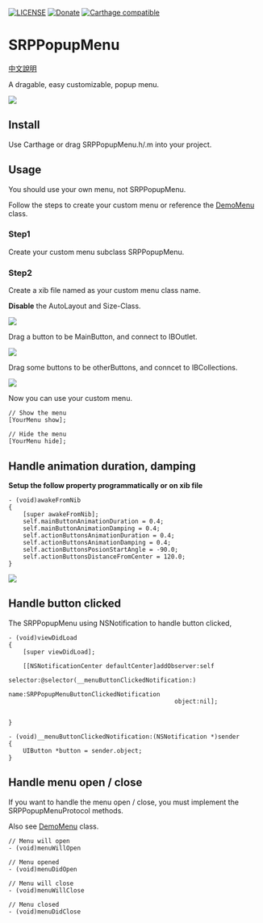 [![LICENSE](https://img.shields.io/badge/License-MIT-green.svg?style=flat-square)](LICENSE)
[![Donate](https://img.shields.io/badge/PayPal-Donate-yellow.svg?style=flat-square)](https://www.paypal.com/cgi-bin/webscr?cmd=_s-xclick&hosted_button_id=LC58N7VZUST5N)
[![Carthage compatible](https://img.shields.io/badge/Carthage-compatible-4BC51D.svg?style=flat)](https://github.com/Carthage/Carthage)


# SRPPopupMenu

[中文說明](README/README_TW.md)

A dragable, easy customizable, popup menu.

![](README/ScreenShot.gif)


## Install
Use Carthage or drag SRPPopupMenu.h/.m into your project.


## Usage
You should use your own menu, not SRPPopupMenu.

Follow the steps to create your custom menu or reference the [DemoMenu][3] class.



### Step1
Create your custom menu subclass SRPPopupMenu.


### Step2
Create a xib file named as your custom menu class name.

**Disable** the AutoLayout and Size-Class.

![](README/1.png)


Drag a button to be MainButton, and connect to IBOutlet.

![](README/2.png)


Drag some buttons to be otherButtons, and conncet to IBCollections.

![](README/3.png)


Now you can use your custom menu.

```objc
// Show the menu
[YourMenu show];

// Hide the menu
[YourMenu hide];
```

## Handle animation duration, damping

**Setup the follow property programmatically or on xib file**

```objc
- (void)awakeFromNib
{
    [super awakeFromNib];
    self.mainButtonAnimationDuration = 0.4;
    self.mainButtonAnimationDamping = 0.4;
    self.actionButtonsAnimationDuration = 0.4;
    self.actionButtonsAnimationDamping = 0.4;
    self.actionButtonsPosionStartAngle = -90.0;
    self.actionButtonsDistanceFromCenter = 120.0;
}
```

![](README/4.png)

## Handle button clicked
The SRPPopupMenu using NSNotification to handle button clicked,

```objc
- (void)viewDidLoad
{
    [super viewDidLoad];

    [[NSNotificationCenter defaultCenter]addObserver:self
                                            selector:@selector(__menuButtonClickedNotification:)
                                                name:SRPPopupMenuButtonClickedNotification
                                              object:nil];
    
    
}

- (void)__menuButtonClickedNotification:(NSNotification *)sender
{
    UIButton *button = sender.object;
}
```


## Handle menu open / close
If you want to handle the menu open / close, you must implement the SRPPopupMenuProtocol methods.

Also see [DemoMenu][3] class.

```objc
// Menu will open
- (void)menuWillOpen

// Menu opened
- (void)menuDidOpen

// Menu will close
- (void)menuWillClose

// Menu closed
- (void)menuDidClose
```





[3]: Demo/CustomMenu/DemoMenu.m "DemoMenu"
